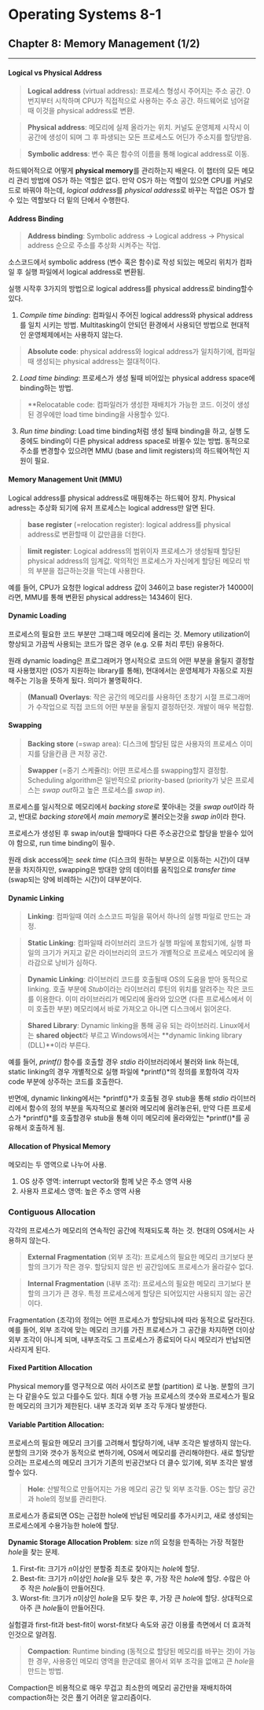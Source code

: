 # Operating Systems 8-1
## Chapter 8: Memory Management (1/2)
<hr>

#### Logical vs Physical Address

> **Logical address** (virtual address): 프로세스 형성시 주어지는 주소 공간. 0번지부터 시작하며 CPU가 직접적으로 사용하는 주소 공간. 하드웨어로 넘어갈때 이것을 physical address로 변환.

> **Physical address**: 메모리에 실제 올라가는 위치. 커널도 운영체제 시작시 이 공간에 생성이 되며 그 후 파생되는 모든 프로세스도 어딘가 주소지를 할당받음.

> **Symbolic address**: 변수 혹은 함수의 이름을 통해 logical address로 이동.

하드웨어적으로 어떻게 **physical memory**를 관리하는지 배운다. 이 챕터의 모든 메모리 관리 방법에 OS가 하는 역할은 없다. 만약 OS가 하는 역할이 있으면 CPU를 커널모드로 바꿔야 하는데, *logical address*를 *physical address*로 바꾸는 작업은 OS가 할수 있는 역할보다 더 밑의 단에서 수행한다.

#### Address Binding

> **Address binding**: Symbolic address -> Logical address -> Physical address 순으로 주소를 추상화 시켜주는 작업.

소스코드에서 symbolic address (변수 혹은 함수)로 작성 되있는 메모리 위치가 컴파일 후 실행 파일에서 logical address로 변환됨.

실행 시작후 3가지의 방법으로 logical address를 physical address로 binding할수 있다.

1. *Compile time binding*: 컴파일시 주어진 logical address와 physical address를 일치 시키는 방법. Multitasking이 안되던 환경에서 사용되던 방법으로 현대적인 운영체제에서는 사용하지 않는다.
> **Absolute code**: physical address와 logical address가 일치하기에, 컴파일때 생성되는 physical address는 절대적이다.

2. *Load time binding*: 프로세스가 생성 될때 비어있는 physical address space에 binding하는 방법.
> **Relocatable code: 컴파일러가 생성한 재배치가 가능한 코드. 이것이 생성된 경우에만 load time binding을 사용할수 있다.

3. *Run time binding*: Load time binding처럼 생성 될때 binding을 하고, 실행 도중에도 binding이 다른 physical address space로 바뀔수 있는 방법. 동적으로 주소를 변경할수 있으려면 MMU (base and limit registers)의 하드웨어적인 지원이 필요.

#### Memory Management Unit (MMU)

Logical address를 physical address로 매핑해주는 하드웨어 장치. Physical adress는 추상화 되기에 유저 프로세스는 logical address만 알면 된다.

> **base register** (=relocation register): logical address를 physical address로 변환할때 이 값만큼을 더한다.

> **limit register**: Logical address의 범위이자 프로세스가 생성될때 할당된 physical address의 임계값. 악의적인 프로세스가 자신에게 할당된 메모리 밖의 부분을 접근하는것을 막는데 사용한다.

예를 들어, CPU가 요청한 logical address 값이 346이고 base register가 14000이라면, MMU를 통해 변환된 physical address는 14346이 된다.

#### Dynamic Loading

프로세스의 필요한 코드 부분만 그때그때 메모리에 올리는 것. Memory utilization이 향상되고 가끔씩 사용되는 코드가 많은 경우 (e.g. 오류 처리 루틴) 유용하다.

원래 dynamic loading은 프로그래머가 명시적으로 코드의 어떤 부분을 올릴지 결정할때 사용했지만 (OS가 지원하는 library를 통해), 현대에서는 운영체제가 자동으로 지원해주는 기능을 뜻하게 됬다. 의미가 불명확하다.

> **(Manual) Overlays**: 작은 공간의 메모리를 사용하던 초창기 시절 프로그래머가 수작업으로 직접 코드의 어떤 부분을 올릴지 결정하던것. 개발이 매우 복잡함.

#### Swapping

> **Backing store** (=swap area): 디스크에 할당된 많은 사용자의 프로세스 이미지를 담을칸큼 큰 저장 공간.

> **Swapper** (=중기 스케쥴러): 어떤 프로세스를 swapping할지 결정함. Scheduling algorithm은 일반적으로 priority-based (priority가 낮은 프로세스는 *swap out*하고 높은 프로세스를 *swap in*).

프로세스를 일시적으로 메모리에서 *backing store*로 쫓아내는 것을 *swap out*이라 하고, 반대로 *backing store*에서 *main memory*로 불러오는것을 *swap in*이라 한다.

프로세스가 생성된 후 swap in/out을 할때마다 다른 주소공간으로 할당을 받을수 있어야 함으로, run time binding이 필수.

원래 disk access에는 *seek time* (디스크의 원하는 부분으로 이동하는 시간)이 대부분을 차지하지만, swapping은 방대한 양의 데이터를 움직임으로 *transfer time* (swap되는 양에 비례하는 시간)이 대부분이다.

#### Dynamic Linking

> **Linking**: 컴파일때 여러 소스코드 파일을 묶어서 하나의 실행 파일로 만드는 과정.

> **Static Linking**: 컴파일때 라이브러리 코드가 실행 파일에 포함되기에, 실행 파일의 크기가 커지고 같은 라이브러리의 코드가 개별적으로 프로세스 메모리에 올라감으로 낭비가 심하다.

> **Dynamic Linking**: 라이브러리 코드를 호출될때 OS의 도움을 받아 동적으로 linking. 호출 부분에 *Stub*이라는 라이브러리 루틴의 위치를 알려주는 작은 코드를 이용한다. 이미 라이브러리가 메모리에 올라와 있으면 (다른 프로세스에서 이미 호출한 부분) 메모리에서 바로 가져오고 아니면 디스크에서 읽어온다.

> **Shared Library**: Dynamic linking을 통해 공유 되는 라이브러리. Linux에서는 **shared object**라 부르고 Windows에서는 **dynamic linking library (DLL)**이라 부른다.

예를 들어, *printf()* 함수를 호출할 경우 *stdio* 라이브러리에서 불러와 link 하는데, static linking의 경우 개별적으로 실행 파일에 *printf()*의 정의를 포함하여 각자 code 부분에 상주하는 코드를 호출한다.

반면에, dynamic linking에서는 *printf()*가 호출될 경우 stub을 통해 *stdio* 라이브러리에서 함수의 정의 부분을 독자적으로 불러와 메모리에 올려놓은뒤, 만약 다른 프로세스가 *printf()*를 호출할경우 stub을 통해 이미 메모리에 올라와있는 *printf()*를 공유해서 호출하게 됨.

#### Allocation of Physical Memory

메모리는 두 영역으로 나누어 사용.

1. OS 상주 영역: interrupt vector와 함께 낮은 주소 영역 사용
2. 사용자 프로세스 영역: 높은 주소 영역 사용

### Contiguous Allocation

각각의 프로세스가 메모리의 연속적인 공간에 적재되도록 하는 것. 현대의 OS에서는 사용하지 않는다.

> **External Fragmentation** (외부 조각): 프로세스의 필요한 메모리 크기보다 분할의 크기가 작은 경우. 할당되지 않은 빈 공간임에도 프로세스가 올라갈수 없다. 

> **Internal Fragmentation** (내부 조각): 프로세스의 필요한 메모리 크기보다 분할의 크기가 큰 경우. 특정 프로세스에게 할당은 되어있지만 사용되지 않는 공간이다.

Fragmentation (조각)의 정의는 어떤 프로세스가 할당되냐에 따라 동적으로 달라진다. 예를 들어, 외부 조각에 맞는 메모리 크기를 가진 프로세스가 그 공간을 차지하면 더이상 외부 조각이 아니게 되며, 내부조각도 그 프로세스가 종료되어 다시 메모리가 반납되면 사라지게 된다.

#### Fixed Partition Allocation

Physical memory를 영구적으로 여러 사이즈로 분할 (partition) 로 나눔. 분할의 크기는 다 같을수도 있고 다를수도 있다. 최대 수행 가능 프로세스의 갯수와 프로세스가 필요한 메모리의 크기가 제한된다. 내부 조각과 외부 조각 두개다 발생한다.

#### Variable Partition Allocation: 

프로세스의 필요한 메모리 크기를 고려해서 할당하기에, 내부 조각은 발생하지 않는다. 분할의 크기와 갯수가 동적으로 변하기에, OS에서 메모리를 관리해야한다. 새로 할당받으려는 프로세스의 메모리 크기가 기존의 빈공간보다 더 클수 있기에, 외부 조각은 발생할수 있다.

> **Hole**: 산발적으로 만들어지는 가용 메모리 공간 및 외부 조각들. OS는 할당 공간과 hole의 정보를 관리한다.

프로세스가 종료되면 OS는 근접한 hole에 반납된 메모리를 추가시키고, 새로 생성되는 프로세스에게 수용가능한 hole에 할당.

**Dynamic Storage Allocation Problem**: size *n*의 요청을 만족하는 가장 적절한 *hole*을 찾는 문제.
1. First-fit: 크기가 *n*이상인 분할중 최초로 찾아지는 *hole*에 할당.
2. Best-fit: 크기가 *n*이상인 *hole*을 모두 찾은 후, 가장 작은 *hole*에 할당. 수많은 아주 작은 *hole*들이 만들어진다.
3. Worst-fit: 크기가 *n*이상인 *hole*을 모두 찾은 후, 가장 큰 *hole*에 할당. 상대적으로 아주 큰 *hole*들이 만들어진다.

실험결과 first-fit과 best-fit이 worst-fit보다 속도와 공간 이용률 측면에서 더 효과적인것으로 알려짐.

> **Compaction**: Runtime binding (동적으로 할당된 메모리를 바꾸는 것)이 가능한 경우, 사용중인 메모리 영역을 한군데로 몰아서 외부 조각을 없애고 큰 *hole*을 만드는 방법.

Compaction은 비용적으로 매우 무겁고 최소한의 메모리 공간만을 재배치하여 compaction하는 것은 풀기 어려운 알고리즘이다.
